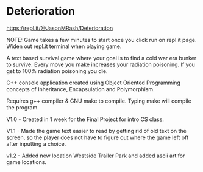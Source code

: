  # Deterioration

https://repl.it/@JasonMRash/Deterioration

NOTE: Game takes a few minutes to start once you click run on repl.it page.  Widen out repl.it terminal when playing game.

A text based survival game where your goal is to find a cold war era bunker to survive.  Every move you make increases your radiation poisoning.  If you get to 100% radiation poisoning you die.

C++ console application created using Object Oriented Programming concepts of Inheritance, Encapsulation and Polymorphism.

Requires g++ compiler & GNU make to compile.  Typing make will compile the program.

V1.0 - Created in 1 week for the Final Project for intro CS class.

V1.1 - Made the game text easier to read by getting rid of old text on the screen, so the player does not have to figure out where the game left off after inputting a choice.

v1.2 - Added new location Westside Trailer Park and added ascii art for game locations.
